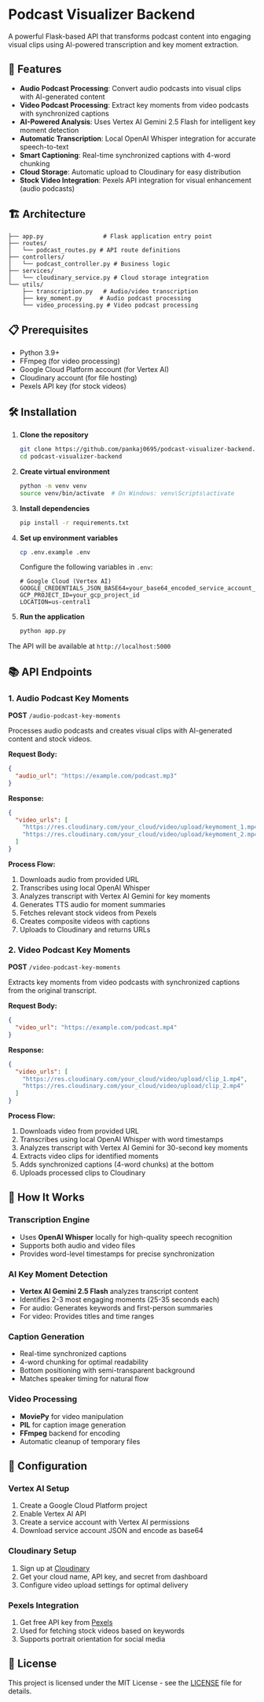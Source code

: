 # Podcast Visualizer Backend

A powerful Flask-based API that transforms podcast content into engaging visual clips using AI-powered transcription and key moment extraction.

## 🚀 Features

- **Audio Podcast Processing**: Convert audio podcasts into visual clips with AI-generated content
- **Video Podcast Processing**: Extract key moments from video podcasts with synchronized captions
- **AI-Powered Analysis**: Uses Vertex AI Gemini 2.5 Flash for intelligent key moment detection
- **Automatic Transcription**: Local OpenAI Whisper integration for accurate speech-to-text
- **Smart Captioning**: Real-time synchronized captions with 4-word chunking
- **Cloud Storage**: Automatic upload to Cloudinary for easy distribution
- **Stock Video Integration**: Pexels API integration for visual enhancement (audio podcasts)

## 🏗️ Architecture

```
├── app.py                 # Flask application entry point
├── routes/
│   └── podcast_routes.py # API route definitions
├── controllers/
│   └── podcast_controller.py # Business logic
├── services/
│   └── cloudinary_service.py # Cloud storage integration
└── utils/
    ├── transcription.py   # Audio/video transcription
    ├── key_moment.py     # Audio podcast processing
    └── video_processing.py # Video podcast processing
```

## 📋 Prerequisites

- Python 3.9+
- FFmpeg (for video processing)
- Google Cloud Platform account (for Vertex AI)
- Cloudinary account (for file hosting)
- Pexels API key (for stock videos)

## 🛠️ Installation

1. **Clone the repository**

   ```bash
   git clone https://github.com/pankaj0695/podcast-visualizer-backend.git
   cd podcast-visualizer-backend
   ```

2. **Create virtual environment**

   ```bash
   python -m venv venv
   source venv/bin/activate  # On Windows: venv\Scripts\activate
   ```

3. **Install dependencies**

   ```bash
   pip install -r requirements.txt
   ```

4. **Set up environment variables**

   ```bash
   cp .env.example .env
   ```

   Configure the following variables in `.env`:

   ```env
   # Google Cloud (Vertex AI)
   GOOGLE_CREDENTIALS_JSON_BASE64=your_base64_encoded_service_account_json
   GCP_PROJECT_ID=your_gcp_project_id
   LOCATION=us-central1
   ```

5. **Run the application**
   ```bash
   python app.py
   ```

The API will be available at `http://localhost:5000`

## 📚 API Endpoints

### 1. Audio Podcast Key Moments

**POST** `/audio-podcast-key-moments`

Processes audio podcasts and creates visual clips with AI-generated content and stock videos.

**Request Body:**

```json
{
  "audio_url": "https://example.com/podcast.mp3"
}
```

**Response:**

```json
{
  "video_urls": [
    "https://res.cloudinary.com/your_cloud/video/upload/keymoment_1.mp4",
    "https://res.cloudinary.com/your_cloud/video/upload/keymoment_2.mp4"
  ]
}
```

**Process Flow:**

1. Downloads audio from provided URL
2. Transcribes using local OpenAI Whisper
3. Analyzes transcript with Vertex AI Gemini for key moments
4. Generates TTS audio for moment summaries
5. Fetches relevant stock videos from Pexels
6. Creates composite videos with captions
7. Uploads to Cloudinary and returns URLs

### 2. Video Podcast Key Moments

**POST** `/video-podcast-key-moments`

Extracts key moments from video podcasts with synchronized captions from the original transcript.

**Request Body:**

```json
{
  "video_url": "https://example.com/podcast.mp4"
}
```

**Response:**

```json
{
  "video_urls": [
    "https://res.cloudinary.com/your_cloud/video/upload/clip_1.mp4",
    "https://res.cloudinary.com/your_cloud/video/upload/clip_2.mp4"
  ]
}
```

**Process Flow:**

1. Downloads video from provided URL
2. Transcribes using local OpenAI Whisper with word timestamps
3. Analyzes transcript with Vertex AI Gemini for 30-second key moments
4. Extracts video clips for identified moments
5. Adds synchronized captions (4-word chunks) at the bottom
6. Uploads processed clips to Cloudinary

## 🧠 How It Works

### Transcription Engine

- Uses **OpenAI Whisper** locally for high-quality speech recognition
- Supports both audio and video files
- Provides word-level timestamps for precise synchronization

### AI Key Moment Detection

- **Vertex AI Gemini 2.5 Flash** analyzes transcript content
- Identifies 2-3 most engaging moments (25-35 seconds each)
- For audio: Generates keywords and first-person summaries
- For video: Provides titles and time ranges

### Caption Generation

- Real-time synchronized captions
- 4-word chunking for optimal readability
- Bottom positioning with semi-transparent background
- Matches speaker timing for natural flow

### Video Processing

- **MoviePy** for video manipulation
- **PIL** for caption image generation
- **FFmpeg** backend for encoding
- Automatic cleanup of temporary files

## 🔧 Configuration

### Vertex AI Setup

1. Create a Google Cloud Platform project
2. Enable Vertex AI API
3. Create a service account with Vertex AI permissions
4. Download service account JSON and encode as base64

### Cloudinary Setup

1. Sign up at [Cloudinary](https://cloudinary.com/)
2. Get your cloud name, API key, and secret from dashboard
3. Configure video upload settings for optimal delivery

### Pexels Integration

1. Get free API key from [Pexels](https://www.pexels.com/api/)
2. Used for fetching stock videos based on keywords
3. Supports portrait orientation for social media

## 📄 License

This project is licensed under the MIT License - see the [LICENSE](LICENSE) file for details.
